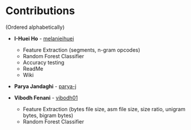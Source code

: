 # Contributions
(Ordered alphabetically)

- **I-Huei Ho** - [melanieihuei](https://github.com/melanieihuei)

  - Feature Extraction
  (segments, n-gram opcodes)
  - Random Forest Classifier
  - Accuracy testing
  - ReadMe
  - Wiki


- **Parya Jandaghi** - [parya-j](https://github.com/parya-j)


- **Vibodh Fenani** - [vibodh01](https://github.com/vibodh01)

  - Feature Extraction
  (bytes file size, asm file size, size ratio, unigram bytes, bigram bytes)
  - Random Forest Classifier
